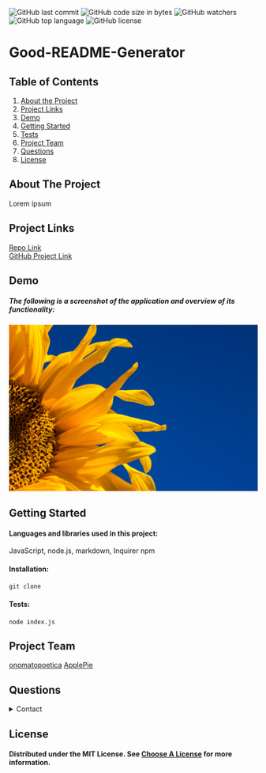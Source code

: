![GitHub last commit](https://img.shields.io/github/last-commit/onomatopoetica/Good-README-Generator)  ![GitHub code size in bytes](https://img.shields.io/github/languages/code-size/onomatopoetica/Good-README-Generator)  ![GitHub watchers](https://img.shields.io/github/watchers/onomatopoetica/Good-README-Generator?label=Watch&style=social)  ![GitHub top language](https://img.shields.io/github/languages/top/onomatopoetica/Good-README-Generator)  ![GitHub license](https://img.shields.io/badge/license-MIT-blueviolet) <br> 

# Good-README-Generator <br>
    
## Table of Contents 
1. [About the Project](#About-The-Project)
1. [Project Links](#Project-Links)
1. [Demo](#Demo)
1. [Getting Started](#Getting-Started)
1. [Tests](#Tests)
1. [Project Team](#Project-Team)
1. [Questions](#Questions)
1. [License](#License)
    
## About The Project <br>
Lorem ipsum
    
## Project Links
[Repo Link](https://github.com/onomatopoetica/Good-README-Generator) <br>
[GitHub Project Link](https://onomatopoetica.github.io/Good-README-Generator/)
    
## Demo
    
##### The following is a screenshot of the application and overview of its functionality: <br>
    
![Project Preview](https://github.com/onomatopoetica/work-day-scheduler/blob/main/assets/sunflower.png) 
    
## Getting Started
    
#### Languages and libraries used in this project:
JavaScript, node.js, markdown, Inquirer npm
    
#### Installation: <br>
```  
git clone
```

#### Tests:
```  
node index.js
```
    
## Project Team
[onomatopoetica](https://github.com/onomatopoetica)
[ApplePie](applepie.github)

## Questions
<details>
    <summary>Contact</summary>
    jen@jen.com
</details>
    
## License
#### Distributed under the MIT License. See [Choose A License](https://choosealicense.com/) for more information.